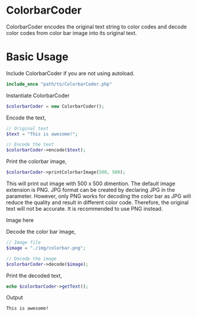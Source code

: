 # ColorbarCoder
ColorbarCoder encodes the original text string to color codes and decode color codes from color bar image into its original text.

# Basic Usage
Include ColorbarCoder if you are not using autoload.

```php
include_once "path/to/ColorbarCoder.php"
```

Instantiate ColorbarCoder

```php
$colorbarCoder = new ColorbarCoder();
```

Encode the text,

```php
// Original text 
$text = "This is awesome!"; 

// Encode the text
$colorbarCoder->encode($text);
```

Print the colorbar image,

```php
$colorbarCoder->printColorbarImage(500, 500);
```

This will print out image with 500 x 500 dimention. The default image extension is PNG. JPG format can be created by declaring JPG in the parameter. However, only PNG works for decoding the color bar as JPG will reduce the quality and result in different color code. Therefore, the original text will not be accurate. It is recommended to use PNG instead.

Image here

Decode the color bar image,

```php
// Image file
$image = "./img/colorbar.png";

// Decode the image
$colorbarCoder->decode($image);
```

Print the decoded text,

```php
echo $colorbarCoder->getText();
```

Output

```
This is awesome!
```
